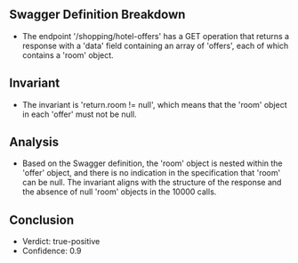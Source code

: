 ## Swagger Definition Breakdown
- The endpoint '/shopping/hotel-offers' has a GET operation that returns a response with a 'data' field containing an array of 'offers', each of which contains a 'room' object.

## Invariant
- The invariant is 'return.room != null', which means that the 'room' object in each 'offer' must not be null.

## Analysis
- Based on the Swagger definition, the 'room' object is nested within the 'offer' object, and there is no indication in the specification that 'room' can be null. The invariant aligns with the structure of the response and the absence of null 'room' objects in the 10000 calls.

## Conclusion
- Verdict: true-positive
- Confidence: 0.9
